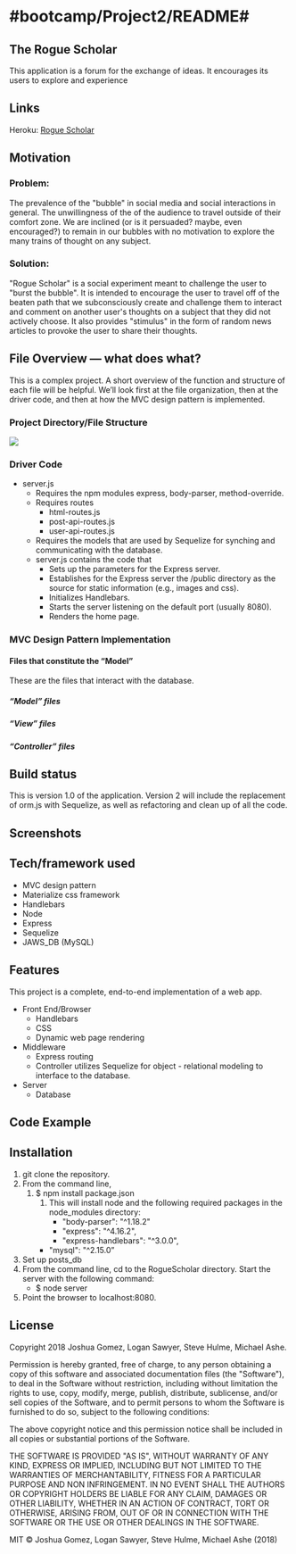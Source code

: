 # #bootcamp/Project2/README#
 
## The Rogue Scholar
This application is a forum for the exchange of ideas. It encourages its users to explore and experience 
## Links
Heroku: [Rogue Scholar](https://rogue-scholar.herokuapp.com/)

## Motivation
### Problem:  
The prevalence of the "bubble" in social media and social interactions in general.  The unwillingness of the of the audience to travel outside of their comfort zone.  We are inclined (or is it persuaded?  maybe, even encouraged?) to remain in our bubbles with no motivation to explore the many trains of thought on any subject.

### Solution:  
"Rogue Scholar" is a social experiment meant to challenge the user to "burst the bubble".  It is intended to encourage the user to travel off of the beaten path that we subconsciously create and challenge them to interact and comment on another user's thoughts on a subject that they did not actively choose.  It also provides "stimulus" in the form of random news articles to provoke the user to share their thoughts.

## File Overview — what does what?
This is a complex project. A short overview of the function and structure of each file will be helpful. We’ll look first at the file organization, then at the driver code, and then at how the MVC design pattern is implemented.

### Project Directory/File Structure
![](README/Screenshot%202018-01-31%2018.09.03.png)



### Driver Code

* server.js
	* Requires the npm modules express, body-parser, method-override.
	* Requires routes
		* html-routes.js
		* post-api-routes.js
		* user-api-routes.js
	* Requires the models that are used by Sequelize for synching and communicating with the database.
	* server.js contains the code that 
		* Sets up the parameters for the Express server.
		* Establishes for the Express server the /public directory as the source for static information (e.g., images and css).
		* Initializes Handlebars.
		* Starts the server listening on the default port (usually 8080).
		* Renders the home page.
	

### MVC Design Pattern Implementation

#### Files that constitute the “Model”
These are the files that interact with the database.

##### “Model” files


##### “View” files

##### “Controller” files

## Build status
This is version 1.0 of the application. Version 2 will include the replacement of orm.js with Sequelize, as well as refactoring and clean up of all the code.

## Screenshots



## Tech/framework used
* MVC design pattern
* Materialize css framework
* Handlebars
* Node
* Express
* Sequelize
* JAWS_DB (MySQL)


## Features
This project is a complete, end-to-end implementation of a web app.
* Front End/Browser
	* Handlebars
	* CSS
	* Dynamic web page rendering
* Middleware
	* Express routing
	* Controller utilizes Sequelize for object - relational modeling to interface to the database.
* Server
	* Database

## Code Example

## Installation
1. git clone the repository.
2. From the command line,
	1. $ npm install package.json
		1. This will install node and the following required packages in the node_modules directory:
			* "body-parser": "^1.18.2"
			* "express": "^4.16.2",
			* "express-handlebars": "^3.0.0",
		* "mysql": "^2.15.0”
3. Set up posts_db 
4. From the command line, cd to the RogueScholar directory. Start the server with the following command:
	* $ node server
5. Point the browser to localhost:8080.

## License
Copyright 2018 Joshua Gomez, Logan Sawyer, Steve Hulme, Michael Ashe.

Permission is hereby granted, free of charge, to any person obtaining a copy of this software and associated documentation files (the "Software"), to deal in the Software without restriction, including without limitation the rights to use, copy, modify, merge, publish, distribute, sublicense, and/or sell copies of the Software, and to permit persons to whom the Software is furnished to do so, subject to the following conditions:

The above copyright notice and this permission notice shall be included in all copies or substantial portions of the Software.

THE SOFTWARE IS PROVIDED "AS IS", WITHOUT WARRANTY OF ANY KIND, EXPRESS OR IMPLIED, INCLUDING BUT NOT LIMITED TO THE WARRANTIES OF MERCHANTABILITY, FITNESS FOR A PARTICULAR PURPOSE AND NON INFRINGEMENT. IN NO EVENT SHALL THE AUTHORS OR COPYRIGHT HOLDERS BE LIABLE FOR ANY CLAIM, DAMAGES OR OTHER LIABILITY, WHETHER IN AN ACTION OF CONTRACT, TORT OR OTHERWISE, ARISING FROM, OUT OF OR IN CONNECTION WITH THE SOFTWARE OR THE USE OR OTHER DEALINGS IN THE SOFTWARE.

MIT © Joshua Gomez, Logan Sawyer, Steve Hulme, Michael Ashe (2018)